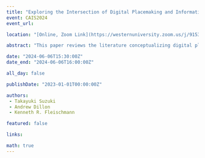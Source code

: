 ```yaml
---
title: "Exploring the Intersection of Digital Placemaking and Information Science in Smart Cities"
event: CAIS2024
event_url: 

location: "[Online, Zoom Link](https://westernuniversity.zoom.us/j/91531028175)"

abstract: "This paper reviews the literature conceptualizing digital placemaking as an information practice, examining the intersection of digital technologies and information practices in reshaping interactions within urban environments. We address the complex interplay between technology, information, and urban living to advance the field’s theoretical and practical understanding of rapidly evolving digital landscapes. By highlighting the role of information research in smart city development, we argue for human-centered, inclusive, and sustainable approaches, ensuring that technological advancements align with the needs and aspirations of urban communities."

date: "2024-06-06T15:30:00Z"
date_end: "2024-06-06T16:00:00Z"

all_day: false

publishDate: "2023-01-01T00:00:00Z"

authors:
 - Takayuki Suzuki
 - Andrew Dillon
 - Kenneth R. Fleischmann

featured: false

links:

math: true
---
```




